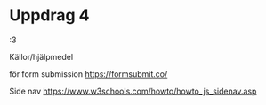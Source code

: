 # Uppdrag 4
 :3

 Källor/hjälpmedel

 
 för form submission 
 https://formsubmit.co/ 


 Side nav
 https://www.w3schools.com/howto/howto_js_sidenav.asp